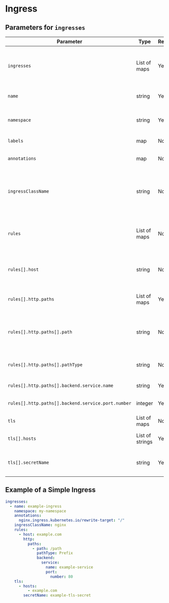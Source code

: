 # Ingress

## Parameters for `ingresses`

| Parameter                                          | Type            | Required | Description                                                                                       |
| -------------------------------------------------- | --------------- | -------- | ------------------------------------------------------------------------------------------------- |
| `ingresses`                                        | List of maps    | Yes      | A list containing Ingress configurations. Each item in the list defines an Ingress.               |
| `name`                                             | string          | Yes      | The name of the Ingress. This field is mandatory.                                                 |
| `namespace`                                        | string          | Yes      | The namespace in which the Ingress should be created.                                             |
| `labels`                                           | map             | No       | Custom labels for the Ingress.                                                                    |
| `annotations`                                      | map             | No       | Annotations for the Ingress metadata.                                                             |
| `ingressClassName`                                 | string          | No       | The ingress class name. If not provided, it defaults to `ingressClassName` in `ingress_defaults`. |
| `rules`                                            | List of maps    | No       | A list of rules for the Ingress. Each rule can include host and HTTP path configurations.         |
| `rules[].host`                                     | string          | No       | The host for the rule. Defaults to `host` in `ingress_defaults` if not provided.                  |
| `rules[].http.paths`                               | List of maps    | Yes      | A list of HTTP paths and backend services.                                                        |
| `rules[].http.paths[].path`                        | string          | No       | The path for the HTTP route. Defaults to `path` in `ingress_defaults` if not provided.            |
| `rules[].http.paths[].pathType`                    | string          | No       | The path type (e.g., `Prefix`, `Exact`). Defaults to `Prefix`.                                    |
| `rules[].http.paths[].backend.service.name`        | string          | Yes      | The name of the backend service.                                                                  |
| `rules[].http.paths[].backend.service.port.number` | integer         | Yes      | The port number for the backend service.                                                          |
| `tls`                                              | List of maps    | No       | A list of TLS configurations.                                                                     |
| `tls[].hosts`                                      | List of strings | Yes      | The hosts for the TLS configuration.                                                              |
| `tls[].secretName`                                 | string          | Yes      | The name of the secret containing the TLS certificate.                                            |

## Example of a Simple Ingress

```yaml
ingresses:
  - name: example-ingress
    namespace: my-namespace
    annotations:
      nginx.ingress.kubernetes.io/rewrite-target: "/"
    ingressClassName: nginx
    rules:
      - host: example.com
        http:
          paths:
            - path: /path
              pathType: Prefix
              backend:
                service:
                  name: example-service
                  port:
                    number: 80
    tls:
      - hosts:
          - example.com
        secretName: example-tls-secret
```
